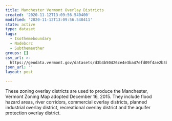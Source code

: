 ```yaml
---
title: Manchester Vermont Overlay Districts
created: '2020-11-12T13:09:56.540400'
modified: '2020-11-12T13:09:56.540411'
state: active
type: dataset
tags:
  - Isothemeboundary
  - Nodebcrc
  - Subthemeother
groups: []
csv_url: >-
  https://geodata.vermont.gov/datasets/d3b4b50426ce4e3ba47efd09f4ae2b3b_0.csv?outSR=%7B%22latestWkid%22%3A3857%2C%22wkid%22%3A102100%7D
json_url: ''
layout: post

---
```

These zoning overlay districts are used to produce the Manchester, Vermont Zoning Map adopted December 16, 2015.  They include flood hazard areas, river corridors, commercial overlay districts, planned industrial overlay district, recreational overlay district and the aquifer protection overlay district.

